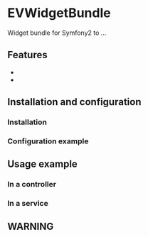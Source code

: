 # EVWidgetBundle
Widget bundle for Symfony2 to ...

## Features
- 
- 

## Installation and configuration

### Installation



### Configuration example



## Usage example

### In a controller


### In a service


## WARNING